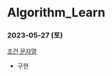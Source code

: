 # Algorithm_Learn
### 2023-05-27 (토)
[조건 문자열](https://school.programmers.co.kr/learn/courses/30/lessons/181934)
- 구현
